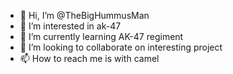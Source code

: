 - 👋 Hi, I’m @TheBigHummusMan
- 👀 I’m interested in ak-47
- 🌱 I’m currently learning AK-47 regiment
- 💞️ I’m looking to collaborate on interesting project
- 📫 How to reach me is with camel

<!---
TheBigHummusMan/TheBigHummusMan is a ✨ special ✨ repository because its `README.md` (this file) appears on your GitHub profile.
You can click the Preview link to take a look at your changes.
--->
